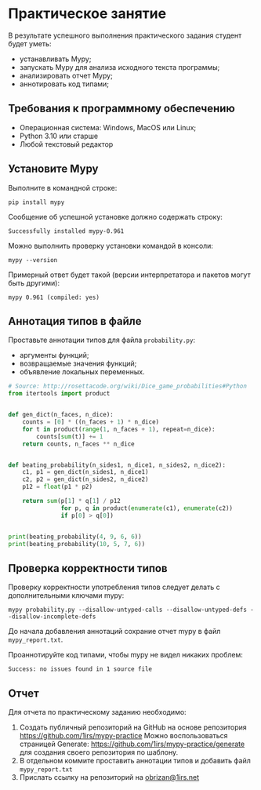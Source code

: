 # Практическое занятие

В результате успешного выполнения практического задания студент будет уметь:

* устанавливать Mypy;
* запускать Mypy для анализа исходного текста программы;
* анализировать отчет Mypy;
* аннотировать код типами;

## Требования к программному обеспечению

* Операционная система: Windows, MacOS или Linux;
* Python 3.10 или старше
* Любой текстовый редактор


## Установите Mypy

Выполните в командной строке:

    pip install mypy

Сообщение об успешной установке должно содержать строку:

```
Successfully installed mypy-0.961
```

Можно выполнить проверку установки командой в консоли:

    mypy --version

Примерный ответ будет такой (версии интерпретатора и пакетов могут быть другими):

```
mypy 0.961 (compiled: yes)
```

## Аннотация типов в файле

Проставьте аннотации типов для файла `probability.py`:

* аргументы функций;
* возвращаемые значения функций;
* объявление локальных переменных.

```python
# Source: http://rosettacode.org/wiki/Dice_game_probabilities#Python
from itertools import product


def gen_dict(n_faces, n_dice):
    counts = [0] * ((n_faces + 1) * n_dice)
    for t in product(range(1, n_faces + 1), repeat=n_dice):
        counts[sum(t)] += 1
    return counts, n_faces ** n_dice


def beating_probability(n_sides1, n_dice1, n_sides2, n_dice2):
    c1, p1 = gen_dict(n_sides1, n_dice1)
    c2, p2 = gen_dict(n_sides2, n_dice2)
    p12 = float(p1 * p2)

    return sum(p[1] * q[1] / p12
               for p, q in product(enumerate(c1), enumerate(c2))
               if p[0] > q[0])


print(beating_probability(4, 9, 6, 6))
print(beating_probability(10, 5, 7, 6))
```

## Проверка корректности типов

Проверку корректности употребления типов следует делать с дополнительными ключами mypy:

    mypy probability.py --disallow-untyped-calls --disallow-untyped-defs --disallow-incomplete-defs    

До начала добавления аннотаций сохрание отчет mypy в файл `mypy_report.txt`.

Проаннотируйте код типами, чтобы mypy не видел никаких проблем:

    Success: no issues found in 1 source file

## Отчет

Для отчета по практическому заданию необходимо:

1. Создать публичный репозиторий на GitHub на основе репозитория https://github.com/1irs/mypy-practice Можно воспользоваться страницей Generate: https://github.com/1irs/mypy-practice/generate для создания своего репозитория по шаблону.
2. В отдельном коммите проставить аннотации типов и добавить файл `mypy_report.txt`
3. Прислать ссылку на репозиторий на obrizan@1irs.net